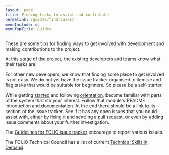 ```yaml
---
layout: page
title: Finding tasks to assist and contribute
permalink: /guides/find-tasks/
menuInclude: no
menuTopTitle: Guides
---
```


These are some tips for finding ways to get involved with development and making contributions to the project.

At this stage of the project, the existing developers and teams know what their tasks are.

For other new developers, we know that finding some place to get involved is not easy.
We do not yet have the issue tracker organised to itemise and flag tasks that would be suitable for beginners. So please be a self-starter.

While getting [started](/start/) and following [orientation](/guides/#background-orientation), become familiar with parts of the system that stir your interest.
Follow that module's README introduction and documentation. At the end there should be a link to its section of the issue tracker.
See if it has any open issues that you could assist with, either by fixing it and sending a pull request, or even by adding issue comments about your further investigation.

The [Guidelines for FOLIO issue tracker](/guidelines/issue-tracker/#report-various-issues) encourage to report various issues.

The FOLIO Technical Council has a list of current [Technical Skills in Demand](https://wiki.folio.org/display/TC/Technical+Skills+in+Demand).

